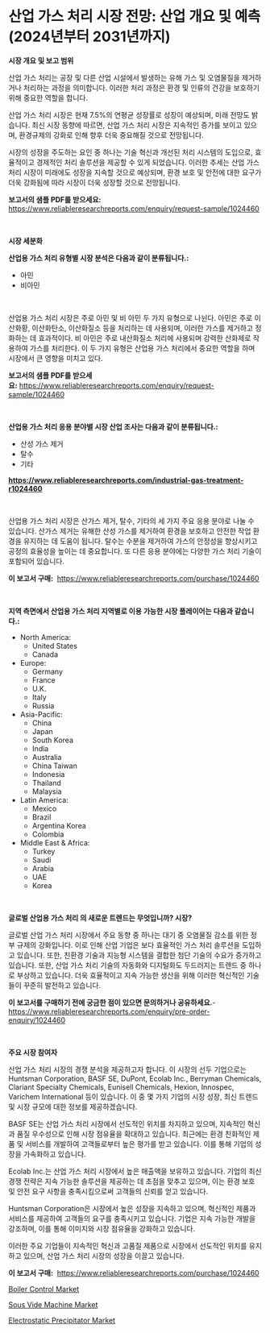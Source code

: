<p><h1>산업 가스 처리 시장 전망: 산업 개요 및 예측 (2024년부터 2031년까지)</h1></p><p><strong>시장 개요 및 보고 범위</strong></p>
<p><p>산업 가스 처리는 공장 및 다른 산업 시설에서 발생하는 유해 가스 및 오염물질을 제거하거나 처리하는 과정을 의미합니다. 이러한 처리 과정은 환경 및 인류의 건강을 보호하기 위해 중요한 역할을 합니다.</p><p>산업 가스 처리 시장은 현재 7.5%의 연평균 성장률로 성장이 예상되며, 미래 전망도 밝습니다. 최신 시장 동향에 따르면, 산업 가스 처리 시장은 지속적인 증가를 보이고 있으며, 환경규제의 강화로 인해 향후 더욱 중요해질 것으로 전망됩니다.</p><p>시장의 성장을 주도하는 요인 중 하나는 기술 혁신과 개선된 처리 시스템의 도입으로, 효율적이고 경제적인 처리 솔루션을 제공할 수 있게 되었습니다. 이러한 추세는 산업 가스 처리 시장이 미래에도 성장을 지속할 것으로 예상되며, 환경 보호 및 안전에 대한 요구가 더욱 강화됨에 따라 시장이 더욱 성장할 것으로 전망됩니다.</p></p>
<p><strong>보고서의 샘플 PDF를 받으세요:</strong> <a href="https://www.reliableresearchreports.com/enquiry/request-sample/1024460">https://www.reliableresearchreports.com/enquiry/request-sample/1024460</a></p>
<p>&nbsp;</p>
<p><strong>시장 세분화</strong></p>
<p><strong>산업용 가스 처리 유형별 시장 분석은 다음과 같이 분류됩니다.:</strong></p>
<p><ul><li>아민</li><li>비아민</li></ul></p>
<p>&nbsp;</p>
<p><p>산업용 가스 처리 시장은 주로 아민 및 비 아민 두 가지 유형으로 나뉜다. 아민은 주로 이산화황, 이산화탄소, 이산화질소 등을 처리하는 데 사용되며, 이러한 가스를 제거하고 정화하는 데 효과적이다. 비 아민은 주로 내산화질소 처리에 사용되며 강력한 산화제로 작용하여 가스를 처리한다. 이 두 가지 유형은 산업용 가스 처리에서 중요한 역할을 하며 시장에서 큰 영향을 미치고 있다.</p></p>
<p><strong>보고서의 샘플 PDF를 받으세요:</strong>&nbsp;<a href="https://www.reliableresearchreports.com/enquiry/request-sample/1024460">https://www.reliableresearchreports.com/enquiry/request-sample/1024460</a></p>
<p>&nbsp;</p>
<p><strong> 산업용 가스 처리 응용 분야별 시장 산업 조사는 다음과 같이 분류됩니다.:</strong></p>
<p><ul><li>산성 가스 제거</li><li>탈수</li><li>기타</li></ul></p>
<p><strong><a href="https://www.reliableresearchreports.com/industrial-gas-treatment-r1024460">https://www.reliableresearchreports.com/industrial-gas-treatment-r1024460</a></strong></p>
<p>&nbsp;</p>
<p><p>산업용 가스 처리 시장은 산가스 제거, 탈수, 기타의 세 가지 주요 응용 분야로 나눌 수 있습니다. 산가스 제거는 유해한 산성 가스를 제거하여 환경을 보호하고 안전한 작업 환경을 유지하는 데 도움이 됩니다. 탈수는 수분을 제거하여 가스의 안정성을 향상시키고 공정의 효율성을 높이는 데 중요합니다. 또 다른 응용 분야에는 다양한 가스 처리 기술이 포함되어 있습니다.</p></p>
<p><strong>이 보고서 구매:</strong>&nbsp; <a href="https://www.reliableresearchreports.com/purchase/1024460">https://www.reliableresearchreports.com/purchase/1024460</a></p>
<p>&nbsp;</p>
<p><strong>지역 측면에서 산업용 가스 처리 지역별로 이용 가능한 시장 플레이어는 다음과 같습니다.:</strong></p>
<p><ul>
    <li>
        North America:
        <ul>
            <li>United States</li>
            <li>Canada</li>
        </ul>
    </li>
    <li>
        Europe:
        <ul>
            <li>Germany</li>
            <li>France</li>
            <li>U.K.</li>
            <li>Italy</li>
            <li>Russia</li>
        </ul>
    </li>
    <li>
        Asia-Pacific:
        <ul>
            <li>China</li>
            <li>Japan</li>
            <li>South Korea</li>
            <li>India</li>
            <li>Australia</li>
            <li>China Taiwan</li>
            <li>Indonesia</li>
            <li>Thailand</li>
            <li>Malaysia</li>
        </ul>
    </li>
    <li>
        Latin America:
        <ul>
            <li>Mexico</li>
            <li>Brazil</li>
            <li>Argentina Korea</li>
            <li>Colombia</li>
        </ul>
    </li>
    <li>
        Middle East & Africa:
        <ul>
            <li>Turkey</li>
            <li>Saudi</li>
            <li>Arabia</li>
            <li>UAE</li>
            <li>Korea</li>
        </ul>
    </li>
    </ul></p>
<p>&nbsp;</p>
<p><strong>글로벌 산업용 가스 처리 의 새로운 트렌드는 무엇입니까? 시장?</strong></p>
<p><p>글로벌 산업 가스 처리 시장에서 주요 동향 중 하나는 대기 중 오염물질 감소를 위한 정부 규제의 강화입니다. 이로 인해 산업 기업은 보다 효율적인 가스 처리 솔루션을 도입하고 있습니다. 또한, 친환경 기술과 지능형 시스템을 결합한 첨단 기술의 수요가 증가하고 있습니다. 또한, 산업 가스 처리 기술의 자동화와 디지털화도 두드러지는 트렌드 중 하나로 부상하고 있습니다. 더욱 효율적이고 지속 가능한 생산을 위해 이러한 혁신적인 기술들이 꾸준히 발전하고 있습니다.</p></p>
<p><strong>이 보고서를 구매하기 전에 궁금한 점이 있으면 문의하거나 공유하세요.</strong>- <a href="https://www.reliableresearchreports.com/enquiry/pre-order-enquiry/1024460">https://www.reliableresearchreports.com/enquiry/pre-order-enquiry/1024460</a></p>
<p>&nbsp;</p>
<p><strong>주요 시장 참여자</strong></p>
<p><p>산업 가스 처리 시장의 경쟁 분석을 제공하고자 합니다. 이 시장의 선두 기업으로는 Huntsman Corporation, BASF SE, DuPont, Ecolab Inc., Berryman Chemicals, Clariant Specialty Chemicals, Eunisell Chemicals, Hexion, Innospec, Varichem International 등이 있습니다. 이 중 몇 가지 기업의 시장 성장, 최신 트렌드 및 시장 규모에 대한 정보를 제공하겠습니다.</p><p>BASF SE는 산업 가스 처리 시장에서 선도적인 위치를 차지하고 있으며, 지속적인 혁신과 품질 우수성으로 인해 시장 점유율을 확대하고 있습니다. 최근에는 환경 친화적인 제품 및 서비스를 개발하여 고객들로부터 높은 평가를 받고 있습니다. 이를 통해 기업의 성장을 가속화하고 있습니다.</p><p>Ecolab Inc.는 산업 가스 처리 시장에서 높은 매출액을 보유하고 있습니다. 기업의 최신 경쟁 전략은 지속 가능한 솔루션을 제공하는 데 초점을 맞추고 있으며, 이는 환경 보호 및 안전 요구 사항을 충족시킴으로써 고객들의 신뢰를 얻고 있습니다.</p><p>Huntsman Corporation은 시장에서 높은 성장을 지속하고 있으며, 혁신적인 제품과 서비스를 제공하여 고객들의 요구를 충족시키고 있습니다. 기업은 지속 가능한 개발을 강조하며, 이를 통해 이미지와 시장 점유율을 강화하고 있습니다. </p><p>이러한 주요 기업들이 지속적인 혁신과 고품질 제품으로 시장에서 선도적인 위치를 유지하고 있으며, 산업 가스 처리 시장의 성장을 이끌고 있습니다.</p></p>
<p><strong>이 보고서 구매:</strong>&nbsp;&nbsp;<a href="https://www.reliableresearchreports.com/purchase/1024460">https://www.reliableresearchreports.com/purchase/1024460</a></p>
<p><p><a href="https://meowing-lemming-dd3.notion.site/Boiler-Control-Market-Analysis-and-Sze-Forecasted-for-period-from-2024-to-2031-1cbdcc714f7b4b4b8031bfb915ba47d6">Boiler Control Market</a></p><p><a href="https://unruly-ladybug-44b.notion.site/Sous-Vide-Machine-Market-Outlook-Industry-Overview-and-Forecast-2024-to-2031-bc6fc69ce90a40fd8ed970d120965143">Sous Vide Machine Market</a></p><p><a href="https://shimmer-gardenia-37a.notion.site/Electrostatic-Precipitator-Market-Insights-into-Market-CAGR-Market-Trends-and-Growth-Strategies-4ca9c6e65a2749cb880e5df3e61e89fb">Electrostatic Precipitator Market</a></p></p>